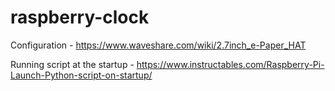 # raspberry-clock

Configuration - https://www.waveshare.com/wiki/2.7inch_e-Paper_HAT

Running script at the startup - https://www.instructables.com/Raspberry-Pi-Launch-Python-script-on-startup/
